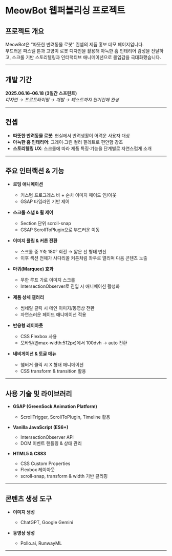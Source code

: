 # MeowBot 웹퍼블리싱 프로젝트

## 프로젝트 개요
MeowBot은 “따뜻한 반려동물 로봇” 컨셉의 제품 홍보 데모 페이지입니다.  
부드러운 파스텔 톤과 고양이 로봇 디자인을 활용해 아늑한 홈 인테리어 감성을 전달하고, 스크롤 기반 스토리텔링과 인터랙티브 애니메이션으로 몰입감을 극대화했습니다.

---

## 개발 기간
**2025.06.16–06.18 (3일간 스프린트)**  
_디자인 → 프로토타이핑 → 개발 → 테스트까지 단기간에 완성_

---

## 컨셉
- **따뜻한 반려동물 로봇**: 현실에서 반려생활이 어려운 사용자 대상  
- **아늑한 홈 인테리어**: 그레이·그린 컬러 팔레트로 편안함 강조  
- **스토리텔링 UX**: 스크롤에 따라 제품 특징·기능을 단계별로 자연스럽게 소개  

---

## 주요 인터랙션 & 기능

- **로딩 애니메이션**  
  - 커스텀 프로그레스 바 + 순차 이미지 페이드 인/아웃  
  - GSAP 타임라인 기반 제어  

- **스크롤 스냅 & 휠 제어**  
  - Section 단위 scroll-snap  
  - GSAP ScrollToPlugin으로 부드러운 이동  

- **이미지 플립 & 커튼 전환**  
  - 스크롤 중 Y축 180° 회전 → 얇은 선 형태 변신  
  - 이후 섹션 전체가 사다리꼴 커튼처럼 좌우로 열리며 다음 콘텐츠 노출  

- **마퀴(Marquee) 효과**  
  - 무한 루프 가로 이미지 스크롤  
  - IntersectionObserver로 진입 시 애니메이션 활성화  

- **제품 상세 갤러리**  
  - 썸네일 클릭 시 메인 이미지/동영상 전환  
  - 자연스러운 페이드 애니메이션 적용  

- **반응형 레이아웃**  
  - CSS Flexbox 사용  
  - 모바일(@max-width:512px)에서 100dvh → auto 전환  

- **네비게이션 & 토글 메뉴**  
  - 햄버거 클릭 시 X 형태 애니메이션  
  - CSS transform & transition 활용  

---

## 사용 기술 및 라이브러리

- **GSAP (GreenSock Animation Platform)**  
  - ScrollTrigger, ScrollToPlugin, Timeline 활용  

- **Vanilla JavaScript (ES6+)**  
  - IntersectionObserver API  
  - DOM 이벤트 핸들링 & 상태 관리  

- **HTML5 & CSS3**  
  - CSS Custom Properties  
  - Flexbox 레이아웃  
  - scroll-snap, transform & width 기반 클리핑  

---

## 콘텐츠 생성 도구

- **이미지 생성**  
  - ChatGPT, Google Gemini  

- **동영상 생성**  
  - Pollo.ai, RunwayML  

---
